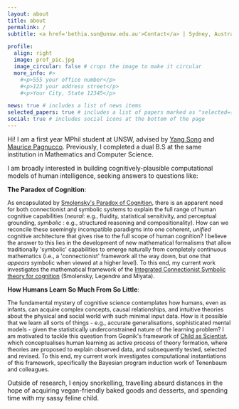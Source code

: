 ```yaml
---
layout: about
title: about
permalink: /
subtitle: <a href='bethia.sun@unsw.edu.au'>Contact</a> | Sydney, Australia

profile:
  align: right
  image: prof_pic.jpg
  image_circular: false # crops the image to make it circular
  more_info: #>
    #<p>555 your office number</p>
    #<p>123 your address street</p>
    #<p>Your City, State 12345</p>

news: true # includes a list of news items
selected_papers: true # includes a list of papers marked as "selected={true}"
social: true # includes social icons at the bottom of the page
---
```


Hi! I am a first year MPhil student at UNSW, advised by [Yang Song](https://cgi.cse.unsw.edu.au/~ysong/) and [Maurice Pagnucco](https://cgi.cse.unsw.edu.au/~morri/). Previously, I completed a dual B.S at the same institution in Mathematics and Computer Science.

I am broadly interested in building cognitively-plausible computational models of human intelligence, seeking answers to questions like: 

**The Paradox of Cognition**: 
<p style="font-size:0.90em"> As encapsulated by  <a href="https://home.csulb.edu/~cwallis/382/readings/482/smolensky.proper.treat.pdf">Smolensky's Paradox of Cognition</a>, there is an apparent need for both connectionist and symbolic systems to explain the full range of human cognitive capabilities (<i>neural</i>: e.g., fluidity, statistical sensitivity, and perceptual grounding, <i> symbolic </i>: e.g., structured reasoning and compositionality). How can we reconcile these seemingly incompatible paradigms into one coherent, <i> unified </i> cognitive architecture that gives rise to the full scope of human cognition? I believe the answer to this lies in the development of new mathematical formalisms that allow traditionally 'symbolic' capabilities to emerge naturally from completely continuous mathematics (i.e., a 'connectionist' framework all the way down, but one that <i> appears </i> symbolic when viewed at a higher level). To this end, my current work investigates the mathematical framework of the <a href="https://www.colorado.edu/ics/sites/default/files/attached-files/92-08.pdf">Integrated Connectionist Symbolic theory for cognition</a> (Smolensky, Legendre and Miyata). </p>

**How Humans Learn So Much From So Little**: 
<p style="font-size:0.90em"> The fundamental mystery of cognitive science contemplates how humans, even as infants, can acquire complex concepts, causal relationships, and intuitive theories about the physical and social world with such minimal input data. How is it possible that we learn all sorts of things - e.g., accurate generalisations, sophisticated mental models - given the statistically underconstrained nature of the learning problem? I am motivated to tackle this question from Gopnik's framework of <a href="https://www.jstor.org/stable/188064"> Child as Scientist</a>, which conceptualises human learning as active process of theory formation, where theories are proposed to explain observed data, and subsequently tested, selected and revised. To this end, my current work investigates computational instantiations of this framework, specifically the Bayesian program induction work of Tenenbaum and colleagues. </p>

Outside of research, I enjoy snorkelling, travelling absurd distances in the hope of acquiring vegan-friendly baked goods and desserts, and spending time with my sassy feline child. 